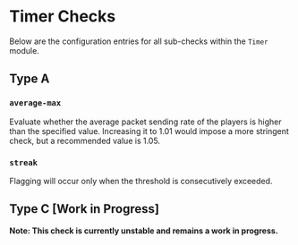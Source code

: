 # Timer Checks

Below are the configuration entries for all sub-checks within the `Timer` module.

## Type A

### `average-max`
Evaluate whether the average packet sending rate of the players is higher than the specified value. Increasing it to 1.01 would impose a more stringent check, but a recommended value is 1.05.

### `streak`
Flagging will occur only when the threshold is consecutively exceeded.

## Type C [Work in Progress]
**Note: This check is currently unstable and remains a work in progress.**

